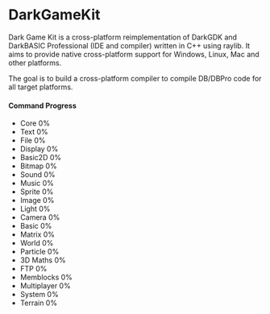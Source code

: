 # DarkGameKit

Dark Game Kit is a cross-platform reimplementation of DarkGDK and DarkBASIC Professional (IDE and compiler) written in C++ using raylib.
It aims to provide native cross-platform support for Windows, Linux, Mac and other platforms.

The goal is to build a cross-platform compiler to compile DB/DBPro code for all target platforms.

#### Command Progress
- Core 0%
- Text 0%
- File 0%
- Display 0%
- Basic2D 0%
- Bitmap 0%
- Sound 0%
- Music 0%
- Sprite 0%
- Image 0%
- Light 0%
- Camera 0%
- Basic 0%
- Matrix 0%
- World 0%
- Particle 0%
- 3D Maths 0%
- FTP 0%
- Memblocks 0%
- Multiplayer 0%
- System 0%
- Terrain 0%